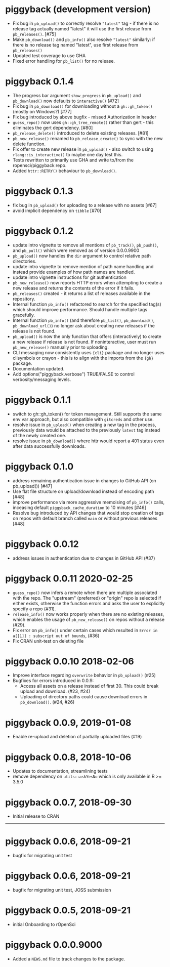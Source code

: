 # piggyback (development version)

* Fix bug in `pb_upload()` to correctly resolve `"latest"` tag - if there is no release tag actually named "latest" it will use the first release from `pb_releases()`.  [#75] 
* Make `pb_download()` and `pb_info()` also resolve `"latest"` similarly: if there is no release tag named "latest", use first release from `pb_releases()`
* Updated test coverage to use GHA
* Fixed error handling for `pb_list()` for no release. 


# piggyback 0.1.4

* The progress bar argument `show_progress` in `pb_upload()` and `pb_download()` now defaults to `interactive()` [#72]
* Fix bug in `pb_download()` for downloading without a `gh::gh_token()` (mostly on Windows?) [#77]
* Fix bug introduced by above bugfix - missed Authorization in header
* `guess_repo()` now uses `gh::gh_tree_remote()` rather than gert - this eliminates the gert dependency. [#80]
* `pb_release_delete()` introduced to delete existing releases. [#81]
* `pb_new_release()` renamed to `pb_release_create()` to sync with the new delete function. 
* Fix offer to create new release in `pb_upload()` - also switch to using `rlang::is_interactive()` to maybe one day test this.
* Tests rewritten to primarily use GHA and write to/from the ropensci/piggyback repo.
* Added `httr::RETRY()` behaviour to `pb_download()`.


# piggyback 0.1.3

* fix bug in `pb_upload()` for uploading to a release with no assets [#67]
* avoid implicit dependency on `tibble` [#70]

# piggyback 0.1.2

* update intro vignette to remove all mentions of `pb_track()`, `pb_push()`, and `pb_pull()` which were removed as of version 0.0.0.9900
* `pb_upload()` now handles the `dir` argument to control relative path directories.
* update intro vignette to remove mention of path name handling and instead provide examples of how path names are handled.
* update intro vignette instructions for git authentication
* `pb_new_release()` now reports HTTP errors when attempting to create a new release and returns the contents of the error if it fails. 
* `pb_releases()` created - it returns a list of releases available in the repository.
* Internal function `pb_info()` refactored to search for the specified tag(s) which should improve performance. Should handle multiple tags gracefully.
* Internal function `pb_info()` (and therefore `pb_list()`, `pb_download()`, `pb_download_url()`) no longer ask about creating new releases if the release is not found. 
* `pb_upload()` is now the only function that offers (interactively) to create a new release if release is not found. If noninteractive, user must run `pb_new_release()` manually prior to uploading. 
* CLI messaging now consistently uses `{cli}` package and no longer uses clisymbols or crayon - this is to align with the imports from the `{gh}` package.
* Documentation updated.
* Add options("piggyback.verbose") TRUE/FALSE to control verbosity/messaging levels.

# piggyback 0.1.1

* switch to gh::gh_token() for token management.  Still supports the same env var approach, but also compatible with `gitcreds` and other use.
* resolve issue in `pb_upload()` when creating a new tag in the process, previously data would be attached to the previously `latest` tag instead of the newly created one. 
* resolve issue in `pb_download()` where httr would report a 401 status even after data successfully downloads. 

# piggyback 0.1.0

* address remaining authentication issue in changes to GitHub API (on pb_upload()) [#47]
* Use flat file structure on upload/download instead of encoding path [#48]
* improve performance via more aggressive memoising of `pb_info()` calls, inceasing default `piggyback_cache_duration` to 10 minutes [#46]
* Resolve bug introduced by API changes that would stop creation of tags on repos with default branch called `main` or without previous releases [#48]


# piggyback 0.0.12

* address issues in authentication due to changes in GitHub API (#37)

# piggyback 0.0.11 2020-02-25

* `guess_repo()` now infers a remote when there are multiple associated with the repo. The "upstream" (preferred) or "origin" repo is selected if either exists, otherwise the function errors and asks the user to explicitly specify a repo (#31).
* `release_info()` now works properly when there are no existing releases, which enables the usage of `pb_new_release()` on repos without a release (#29).
* Fix error on `pb_info()` under certain cases which resulted in `Error in a[[1]] : subscript out of bounds`, (#36)
* Fix CRAN unit-test on deleting file

# piggyback 0.0.10 2018-02-06

* Improve interface regarding `overwrite` behavior in `pb_upload()` (#25)
* Bugfixes for errors introduced in 0.0.9: 
   - Access all assets on a release instead of first 30.  This could break upload and download. (#23, #24)
   - Uploading of directory paths could cause download errors in `pb_download()`. (#24, #26)

# piggyback 0.0.9, 2019-01-08

* Enable re-upload and deletion of partially uploaded files (#19)

# piggyback 0.0.8, 2018-10-06

* Updates to documentation, streamlining tests
* remove dependency on `utils::askYesNo` which is only available in R >= 3.5.0

# piggyback 0.0.7, 2018-09-30

* Initial release to CRAN

--------------------------------------------

# piggyback 0.0.6, 2018-09-21

* bugfix for migrating unit test

# piggyback 0.0.6, 2018-09-21

* bugfix for migrating unit test, JOSS submission

# piggyback 0.0.5, 2018-09-21

* initial Onboarding to rOpenSci

# piggyback 0.0.0.9000

* Added a `NEWS.md` file to track changes to the package.
